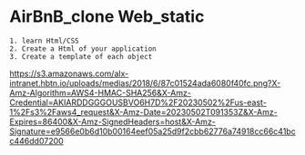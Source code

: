 # AirBnB_clone Web_static
    1. learn Html/CSS
    2. Create a Html of your application
    3. Create a template of each object



https://s3.amazonaws.com/alx-intranet.hbtn.io/uploads/medias/2018/6/87c01524ada6080f40fc.png?X-Amz-Algorithm=AWS4-HMAC-SHA256&X-Amz-Credential=AKIARDDGGGOUSBVO6H7D%2F20230502%2Fus-east-1%2Fs3%2Faws4_request&X-Amz-Date=20230502T091353Z&X-Amz-Expires=86400&X-Amz-SignedHeaders=host&X-Amz-Signature=e9566e0b6d10b00164eef05a25d9f2cbb62776a74918cc66c41bcc446dd07200
